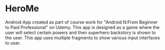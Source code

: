 # HeroMe
Android App created as part of course work for "Android N:From Beginner to Paid Professional" on Udemy.
This app is designed as a game where the user will select certain powers and then superhero backstory is shown to the user.
This app uses multiple fragments to show various input interfaces to user.
